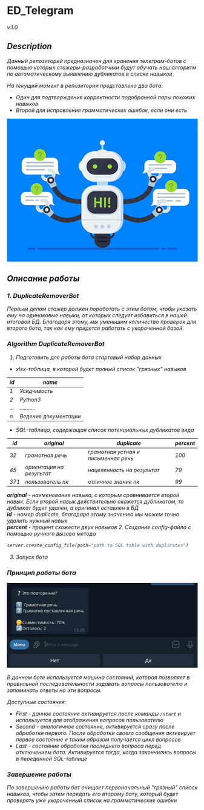# ED_Telegram 
<i>v.1.0<i>

## Description
Данный репозиторий предназначен для хранения телеграм-ботов
с помощью которых стажеры-разработчики будут обучать наш алгоритм
по автоматическому выявлению дубликатов в списке навыков

На текущий момент в репозитории представлено два бота:
- Один для подтверждения корректности подобранной пары похожих навыков
- Второй для исправления грамматических ошибок, если они есть

[//]: # (ADd Image)
![](Data/img/pic1.jpg)

## Описание работы 
### 1. DuplicateRemoverBot

Первым делом стажер должен поработать с этим ботом, чтобы указать ему
на одинаковые навыки, от которых следует избавиться в нашей итоговой БД.
Благодаря этому, мы уменьшим количество проверок для второго бота, так
как ему придется работать с укороченной базой.

### Algorithm DuplicateRemoverBot
1. Подготовить для работы бота стартовый набор данных
- xlsx-таблица, в которой будет полный список "грязных" навыков

| id  | name                 |
|-----|----------------------|
| 1   | Усидчивость          |
| 2   | Python3              |
| ... | ...........          |
| n   | Ведение документации |

- SQL-таблица, содержащая список потенциальных дубликатов вида

| id  | original        | duplicate                | percent |
|-----|-----------------|--------------------------|-----|
| 32  | грамотная речь  | грамотная устная и письменная речь | 100 |
| 45  | ориентация на результат | нацеленность на результат| 79  |
| 371 | пользователь пк | отличное знание пк       | 99  |

<b>original</b> - наименование навыка, с которым сравнивается второй навык. Если
второй навык действительно окажется дубликатом,
то дубликат будет удален, а оригинал оставлен в БД <br/>
<b>id</b> - номер duplicate, благодаря этому значению 
мы можем точно удалить нужный навык <br/>
<b>percent</b> - процент схожести двух навыков
2. Создание config-файла с помощью ручного вызова метода  
````python
server.create_config_file(path="path to SQL table with duplicates")
  ````
3. Запуск бота

### Принцип работы бота
![](Data/img/pic2.jpg)

В данном боте используется машина состояний, 
которая позволяет в правильной последовательности задавать
вопросы пользователю и запоминать ответы на эти вопросы.

Доступные состояния:
- First - данное состояние активируется после команды ``/start`` и 
используется для отображения вопросов пользователю
- Second - аналогичное состояние, активируется сразу после обработки первого.
После обработки своего сообщения активирует первое состояние и таким образом
получается цикл вопросов
- Last - состояние обработки последнего вопроса перед отключением бота. 
Активируется тогда, когда закончились вопросы в переданной SQL-таблице

### Завершение работы
По завершению работы бот очищает первоначальный "грязный" список навыков,
чтобы затем передать его второму боту, который будет проверять
уже укороченный список на грамматические ошибки